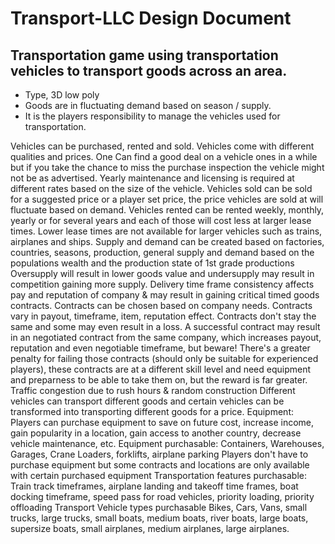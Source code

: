 # Transport-LLC Design Document

## Transportation game using transportation vehicles to transport goods across an area.
- Type, 3D low poly
- Goods are in fluctuating demand based on season / supply.
- It is the players responsibility to manage the vehicles used for transportation.

Vehicles can be purchased, rented and sold. Vehicles come with different qualities and prices. One Can find a good deal on a vehicle ones in a while but if you take the chance to miss the purchase inspection the vehicle might not be as advertised. Yearly maintenance and licensing is required at different rates based on the size of the vehicle.
Vehicles sold can be sold for a suggested price or a player set price, the price vehicles are sold at will fluctuate based on demand.
Vehicles rented can be rented weekly, monthly, yearly or for several years and each of those will cost less at larger lease times. Lower lease times are not available for larger vehicles such as trains, airplanes and ships.
Supply and demand can be created based on factories, countries, seasons, production, general supply and demand based on the populations wealth and the production state of 1st grade productions
Oversupply will result in lower goods value and undersupply may result in competition gaining more supply.
Delivery time frame consistency affects pay and reputation of company & may result in gaining critical timed goods contracts.
Contracts can be chosen based on company needs. Contracts vary in payout, timeframe, item, reputation effect. Contracts don't stay the same and some may even result in a loss. A successful contract may result in an negotiated contract from the same company, which increases payout, reputation and even negotiable timeframe, but beware! There's a greater penalty for failing those contracts (should only be suitable for experienced players), these contracts are at a different skill level and need equipment and preparness to be able to take them on, but the reward is far greater.
Traffic congestion due to rush hours & random construction
Different vehicles can transport different goods and certain vehicles can be transformed into transporting different goods for a price.
Equipment:
Players can purchase equipment to save on future cost, increase income, gain popularity in a location, gain access to another country, decrease vehicle maintenance, etc.
Equipment purchasable: Containers, Warehouses, Garages, Crane Loaders, forklifts, airplane parking
Players don't have to purchase equipment but some contracts and locations are only available with certain purchased equipment
Transportation features purchasable: 
Train track timeframes, airplane landing and takeoff time frames, boat docking timeframe, speed pass for road vehicles, priority loading, priority offloading
Transport Vehicle types purchasable
Bikes, Cars, Vans, small trucks, large trucks, small boats, medium boats, river boats, large boats, supersize boats, small airplanes, medium airplanes, large airplanes.
